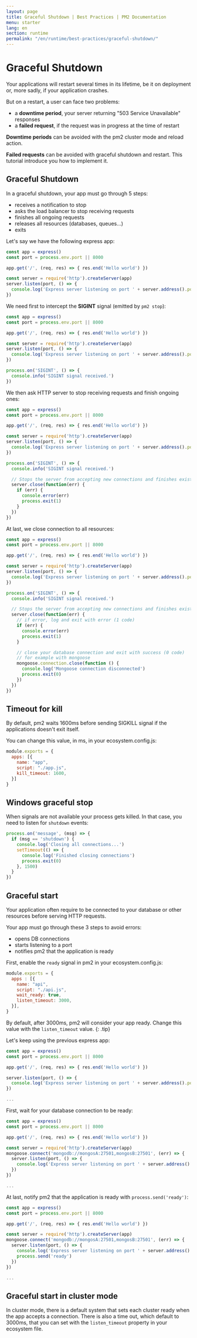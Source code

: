 ```yaml
---
layout: page
title: Graceful Shutdown | Best Practices | PM2 Documentation
menu: starter
lang: en
section: runtime
permalink: "/en/runtime/best-practices/graceful-shutdown/"
---
```


# Graceful Shutdown

Your applications will restart several times in its lifetime, be it on deployment or, more sadly, if your application crashes.

But on a restart, a user can face two problems:
- a **downtime period**, your server returning "503 Service Unavailable" responses
- a **failed request**, if the request was in progress at the time of restart

**Downtime periods** can be avoided with the pm2 cluster mode and reload action.

**Failed requests** can be avoided with graceful shutdown and restart. This tutorial introduce you how to implement it.

## Graceful Shutdown

In a graceful shutdown, your app must go through 5 steps:

- receives a notification to stop
- asks the load balancer to stop receiving requests
- finishes all ongoing requests
- releases all resources (databases, queues...)
- exits

Let's say we have the following express app:

```javascript
const app = express()
const port = process.env.port || 8000

app.get('/', (req, res) => { res.end('Hello world') })

const server = require('http').createServer(app)
server.listen(port, () => {
  console.log('Express server listening on port ' + server.address().port)
})
```

We need first to intercept the **SIGINT** signal (emitted by `pm2 stop`):

```javascript
const app = express()
const port = process.env.port || 8000

app.get('/', (req, res) => { res.end('Hello world') })

const server = require('http').createServer(app)
server.listen(port, () => {
  console.log('Express server listening on port ' + server.address().port)
})

process.on('SIGINT', () => {
  console.info('SIGINT signal received.')
})
```

We then ask HTTP server to stop receiving requests and finish ongoing ones:

```javascript
const app = express()
const port = process.env.port || 8000

app.get('/', (req, res) => { res.end('Hello world') })

const server = require('http').createServer(app)
server.listen(port, () => {
  console.log('Express server listening on port ' + server.address().port)
})

process.on('SIGINT', () => {
  console.info('SIGINT signal received.')

  // Stops the server from accepting new connections and finishes existing connections.
  server.close(function(err) {
    if (err) {
      console.error(err)
      process.exit(1)
    }
  })
})
```

At last, we close connection to all resources:

```javascript
const app = express()
const port = process.env.port || 8000

app.get('/', (req, res) => { res.end('Hello world') })

const server = require('http').createServer(app)
server.listen(port, () => {
  console.log('Express server listening on port ' + server.address().port)
})

process.on('SIGINT', () => {
  console.info('SIGINT signal received.')

  // Stops the server from accepting new connections and finishes existing connections.
  server.close(function(err) {
    // if error, log and exit with error (1 code)
    if (err) {
      console.error(err)
      process.exit(1)
    }

    // close your database connection and exit with success (0 code)
    // for example with mongoose
    mongoose.connection.close(function () {
      console.log('Mongoose connection disconnected')
      process.exit(0)
    })
  })
})
```

## Timeout for kill

By default, pm2 waits 1600ms before sending SIGKILL signal if the applications doesn't exit itself.

You can change this value, in ms, in your ecosystem.config.js:

```javascript
module.exports = {
  apps: [{
    name: "app",
    script: "./app.js",
    kill_timeout: 1600,
  }]
}
```

## Windows graceful stop

When signals are not available your process gets killed. In that case, you need to listen for `shutdown` events:

```javascript
process.on('message', (msg) => {
  if (msg == 'shutdown') {
    console.log('Closing all connections...')
    setTimeout(() => {
      console.log('Finished closing connections')
      process.exit(0)
    }, 1500)
  }
})
```

## Graceful start

Your application often require to be connected to your database or other resources before serving HTTP requests.

Your app must go through these 3 steps to avoid errors:

- opens DB connections
- starts listening to a port
- notifies pm2 that the application is ready

First, enable the `ready` signal in pm2 in your ecosystem.config.js:
```javascript
module.exports = {
  apps : [{
    name: "api",
    script: "./api.js",
    wait_ready: true,
    listen_timeout: 3000,
  }],
}
```

 By default, after 3000ms, pm2 will consider your app ready. Change this value with the `listen_timeout` value.
{: .tip}

Let's keep using the previous express app:
```javascript
const app = express()
const port = process.env.port || 8000

app.get('/', (req, res) => { res.end('Hello world') })

server.listen(port, () => {
  console.log('Express server listening on port ' + server.address().port)
})

...
```

First, wait for your database connection to be ready:
```javascript
const app = express()
const port = process.env.port || 8000

app.get('/', (req, res) => { res.end('Hello world') })

const server = require('http').createServer(app)
mongoose.connect('mongodb://mongosA:27501,mongosB:27501', (err) => {
  server.listen(port, () => {
    console.log('Express server listening on port ' + server.address().port)
  })
})

...
```

At last, notify pm2 that the application is ready with `process.send('ready')`:

```javascript
const app = express()
const port = process.env.port || 8000

app.get('/', (req, res) => { res.end('Hello world') })

const server = require('http').createServer(app)
mongoose.connect('mongodb://mongosA:27501,mongosB:27501', (err) => {
  server.listen(port, () => {
    console.log('Express server listening on port ' + server.address().port)
    process.send('ready')
  })
})

...
```

## Graceful start in cluster mode

In cluster mode, there is a default system that sets each cluster ready when the app accepts a connection. There is also a time out, which default to 3000ms, that you can set with the `listen_timeout` property in your ecosystem file.
